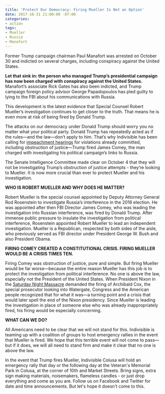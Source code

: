 ```yaml
---
title: 'Protect Our Democracy: Firing Mueller Is Not an Option'
date: 2017-10-31 21:00:00 -07:00
categories:
- action
tags:
- Mueller
- Russia
- Manafort
---
```


Former Trump campaign chairman Paul Manafort was arrested on October 30 and indicted on several charges, including conspiracy against the United States.

**Let that sink in: the person who managed Trump’s presidential campaign has now been charged with conspiracy against the United States.** Manafort’s associate Rick Gates has also been indicted, and Trump campaign foreign policy advisor George Papadopoulos has pled guilty to lying to the FBI about his communications with Russia.

This development is the latest evidence that Special Counsel Robert Mueller’s investigation continues to get closer to the truth. That means he is even more at risk of being fired by Donald Trump.

The attacks on our democracy under Donald Trump should worry you no matter what your political party. Donald Trump has repeatedly acted as if the rules—and the law—don’t apply to him. That’s why Indivisible has been calling for [impeachment hearings](http://www.indivisible.org/resource/truth-or-trump/) for violations already committed, including obstruction of justice—Trump fired James Comey, the man charged with investigating his political campaign’s links to Russia.

The Senate Intelligence Committee made clear on October 4 that they will not be investigating Trump’s obstruction of justice attempts - they’re looking to Mueller. It is now more crucial than ever to protect Mueller and his investigation.

**WHO IS ROBERT MUELLER AND WHY DOES HE MATTER?**

Robert Mueller is the special counsel appointed by Deputy Attorney General Rod Rosenstein to investigate Russia’s interference in the 2016 election. He was appointed after then FBI Director James Comey, who was leading the investigation into Russian interference, was fired by Donald Trump. After immense public pressure to insulate the investigation from political interference, Rosenstein appointed Robert Mueller to lead an independent investigation. Mueller is a Republican, respected by both sides of the aisle, who previously served as FBI director under President George W. Bush and also President Obama.

**FIRING COMEY CREATED A CONSTITUTIONAL CRISIS. FIRING MUELLER WOULD BE A CRISIS TIMES TEN.**

Firing Comey was obstruction of justice, pure and simple. But firing Mueller would be far worse—because the entire reason Mueller has this job is to protect the investigation from political interference. No one is above the law, especially not the President of the United States. When President Nixon in the [Saturday Night Massacre](https://www.pbs.org/newshour/show/can-learn-nixons-saturday-night-massacre) demanded the firing of Archibald Cox, the special prosecutor looking into Watergate, Congress and the American people recognized that for what it was—a turning point and a crisis that would later spell the end of the Nixon presidency. Since Mueller is leading the investigation in place of someone else who was already inappropriately fired, his firing would be especially concerning.

**WHAT CAN WE DO?**

All Americans need to be clear that we will not stand for this. Indivisible is teaming up with a coalition of groups to host emergency rallies in the event that Mueller is fired. We hope that this terrible event will not come to pass—but if it does, we will all need to stand firm and make it clear that no one is above the law. 

In the event that Trump fires Mueller, Indivisible Colusa will hold an emergency rally that day or the following day at the Veteran's Memorial Park in Colusa, at the corner of 10th and Market Streets. Bring signs, extra sign making materials, noisemakers, flameless candles - or just drop everything and come as you are. Follow us on Facebook and Twitter for date and time announcements. But let's hope it doesn't come to this. 